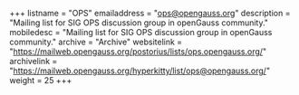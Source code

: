 ﻿+++
listname = "OPS"
emailaddress = "ops@opengauss.org"
description = "Mailing list for SIG OPS discussion group in openGauss community."
mobiledesc = "Mailing list for SIG OPS discussion group in openGauss community."
archive = "Archive"
websitelink = "https://mailweb.opengauss.org/postorius/lists/ops.opengauss.org/"
archivelink = "https://mailweb.opengauss.org/hyperkitty/list/ops@opengauss.org/"
weight =  25
+++